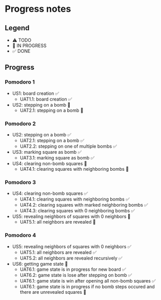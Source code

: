 # Progress notes

## Legend

- ⚠ TODO
- 🚧 IN PROGRESS
- ✅ DONE

## Progress

### Pomodoro 1

- US1: board creation ✅
  - UAT1.1: board creation ✅
- US2: stepping on a bomb 🚧
  - UAT2.1: stepping on a bomb 🚧

### Pomodoro 2

- US2: stepping on a bomb ✅
  - UAT2.1: stepping on a bomb ✅
  - UAT2.2: stepping on one of multiple bombs ✅
- US3: marking square as bomb ✅
  - UAT3.1: marking square as bomb ✅
- US4: clearing non-bomb squares 🚧
  - UAT4.1: clearing squares with neighboring bombs 🚧

### Pomodoro 3

- US4: clearing non-bomb squares ✅
  - UAT4.1: clearing squares with neighboring bombs ✅
  - UAT4.2: clearing squares with marked neighboring bombs ✅
  - UAT4.3: clearing squares with 0 neighboring bombs ✅
- US5: revealing neighbors of squares with 0 neighbors 🚧
  - UAT5.1: all neighbors are revealed 🚧

### Pomodoro 4

- US5: revealing neighbors of squares with 0 neighbors ✅
  - UAT5.1: all neighbors are revealed ✅
  - UAT5.2: all neighbors are revealed recursively ✅
- US6: getting game state 🚧
  - UAT6.1: game state is in progress for new board ✅
  - UAT6.2: game state is lose after stepping on bomb ✅
  - UAT6.1: game state is win after opening all non-bomb squares ✅
  - UAT6.1: game state is in progress if no bomb steps occured and there are unrevealed squares 🚧
